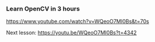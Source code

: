 ### Learn OpenCV in 3 hours

https://www.youtube.com/watch?v=WQeoO7MI0Bs&t=70s

Next lesson: https://youtu.be/WQeoO7MI0Bs?t=4342